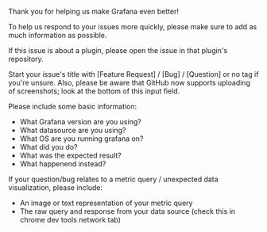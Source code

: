 Thank you for helping us make Grafana even better!

To help us respond to your issues more quickly, please make sure to add as much information as possible.

If this issue is about a plugin, please open the issue in that plugin's repository.

Start your issue's title with [Feature Request] / [Bug] / [Question] or no tag if you're unsure. Also, please be aware that GitHub now supports uploading of screenshots; look at the bottom of this input field.

Please include some basic information:
- What Grafana version are you using?
- What datasource are you using?
- What OS are you running grafana on?
- What did you do?
- What was the expected result?
- What happenend instead?

If your question/bug relates to a metric query / unexpected data visualization, please include:
- An image or text representation of your metric query
- The raw query and response from your data source (check this in chrome dev tools network tab)
